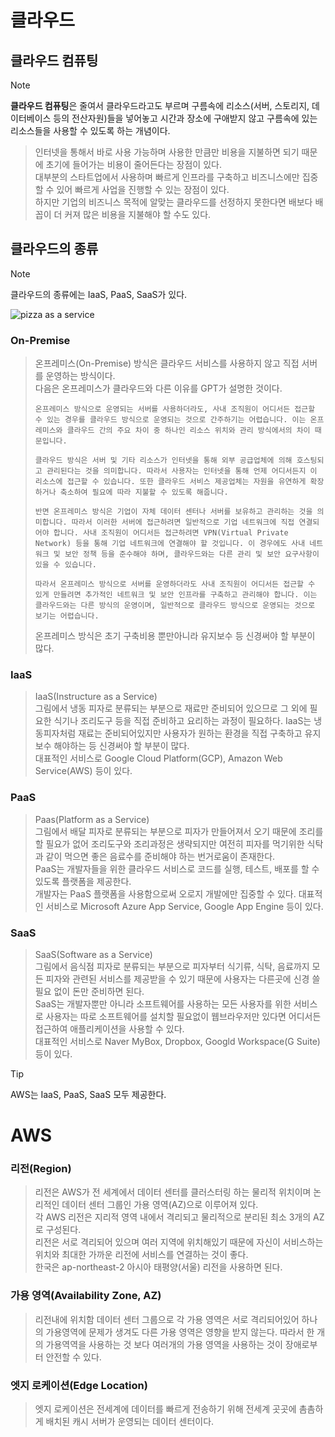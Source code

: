 # 클라우드

## 클라우드 컴퓨팅
> [!NOTE]
>  **클라우드 컴퓨팅**은 줄여서 클라우드라고도 부르며 구름속에 리소스(서버, 스토리지, 데이터베이스 등의 전산자원)들을 넣어놓고 시간과 장소에 구애받지 않고 구름속에 있는 리소스들을 사용할 수 있도록 하는 개념이다.  

> 인터넷을 통해서 바로 사용 가능하며 사용한 만큼만 비용을 지불하면 되기 때문에 초기에 들어가는 비용이 줄어든다는 장점이 있다.  
> 대부분의 스타트업에서 사용하며 빠르게 인프라를 구축하고 비즈니스에만 집중할 수 있어 빠르게 사업을 진행할 수 있는 장점이 있다.  
> 하지만 기업의 비즈니스 목적에 알맞는 클라우드를 선정하지 못한다면 배보다 배꼽이 더 커져 많은 비용을 지불해야 할 수도 있다.

## 클라우드의 종류
> [!NOTE]  
> 클라우드의 종류에는 IaaS, PaaS, SaaS가 있다.

![pizza as a service](https://media.licdn.com/dms/image/C4E12AQH3p44mG-q4Wg/article-inline_image-shrink_1000_1488/0/1520041067201?e=1714003200&v=beta&t=4L79WDcnZ6eUlSv1XdQNL_uyKhNT2iPcwsY52d15tB8)

### On-Premise
> 온프레미스(On-Premise) 방식은 클라우드 서비스를 사용하지 않고 직접 서버를 운영하는 방식이다.  
> 다음은 온프레미스가 클라우드와 다른 이유를 GPT가 설명한 것이다.
> ```
> 온프레미스 방식으로 운영되는 서버를 사용하더라도, 사내 조직원이 어디서든 접근할 수 있는 경우를 클라우드 방식으로 운영되는 것으로 간주하기는 어렵습니다. 이는 온프레미스와 클라우드 간의 주요 차이 중 하나인 리소스 위치와 관리 방식에서의 차이 때문입니다.
> 
> 클라우드 방식은 서버 및 기타 리소스가 인터넷을 통해 외부 공급업체에 의해 호스팅되고 관리된다는 것을 의미합니다. 따라서 사용자는 인터넷을 통해 언제 어디서든지 이 리소스에 접근할 수 있습니다. 또한 클라우드 서비스 제공업체는 자원을 유연하게 확장하거나 축소하여 필요에 따라 지불할 수 있도록 해줍니다.
> 
> 반면 온프레미스 방식은 기업이 자체 데이터 센터나 서버를 보유하고 관리하는 것을 의미합니다. 따라서 이러한 서버에 접근하려면 일반적으로 기업 네트워크에 직접 연결되어야 합니다. 사내 조직원이 어디서든 접근하려면 VPN(Virtual Private Network) 등을 통해 기업 네트워크에 연결해야 할 것입니다. 이 경우에도 사내 네트워크 및 보안 정책 등을 준수해야 하며, 클라우드와는 다른 관리 및 보안 요구사항이 있을 수 있습니다.
> 
> 따라서 온프레미스 방식으로 서버를 운영하더라도 사내 조직원이 어디서든 접근할 수 있게 만들려면 추가적인 네트워크 및 보안 인프라를 구축하고 관리해야 합니다. 이는 클라우드와는 다른 방식의 운영이며, 일반적으로 클라우드 방식으로 운영되는 것으로 보기는 어렵습니다.
> ```
> 온프레미스 방식은 초기 구축비용 뿐만아니라 유지보수 등 신경써야 할 부분이 많다.

### IaaS
> IaaS(Instructure as a Service)  
> 그림에서 냉동 피자로 분류되는 부분으로 재료만 준비되어 있으므로 그 외에 필요한 식기나 조리도구 등을 직접 준비하고 요리하는 과정이 필요하다.
> IaaS는 냉동피자처럼 재료는 준비되어있지만 사용자가 원하는 환경을 직접 구축하고 유지보수 해야하는 등 신경써야 할 부분이 많다.  
> 대표적인 서비스로 Google Cloud Platform(GCP), Amazon Web Service(AWS) 등이 있다.

### PaaS
> Paas(Platform as a Service)  
> 그림에서 배달 피자로 분류되는 부분으로 피자가 만들어져서 오기 때문에 조리를 할 필요가 없어 조리도구와 조리과정은 생략되지만 여전히 피자를 먹기위한 식탁과 같이 먹으면 좋은 음료수를 준비해야 하는 번거로움이 존재한다.  
> PaaS는 개발자들을 위한 클라우드 서비스로 코드를 실행, 테스트, 배포를 할 수 있도록 플랫폼을 제공한다.  
> 개발자는 PaaS 플랫폼을 사용함으로써 오로지 개발에만 집중할 수 있다.
> 대표적인 서비스로 Microsoft Azure App Service, Google App Engine 등이 있다.

### SaaS
> SaaS(Software as a Service)  
> 그림에서 음식점 피자로 분류되는 부분으로 피자부터 식기류, 식탁, 음료까지 모든 피자와 관련된 서비스를 제공받을 수 있기 때문에 사용자는 다른곳에 신경 쓸 필요 없이 돈만 준비하면 된다.  
> SaaS는 개발자뿐만 아니라 소프트웨어를 사용하는 모든 사용자를 위한 서비스로 사용자는 따로 소프트웨어를 설치할 필요없이 웹브라우저만 있다면 어디서든 접근하여 애플리케이션을 사용할 수 있다.  
> 대표적인 서비스로 Naver MyBox, Dropbox, Googld Workspace(G Suite) 등이 있다.

> [!TIP]
> AWS는 IaaS, PaaS, SaaS 모두 제공한다.

# AWS
### 리전(Region)
> 리전은 AWS가 전 세계에서 데이터 센터를 클러스터링 하는 물리적 위치이며 논리적인 데이터 센터 그룹인 가용 영역(AZ)으로 이루어져 있다.  
> 각 AWS 리전은 지리적 영역 내에서 격리되고 물리적으로 분리된 최소 3개의 AZ로 구성된다.  
> 리전은 서로 격리되어 있으며 여러 지역에 위치해있기 때문에 자신이 서비스하는 위치와 최대한 가까운 리전에 서비스를 연결하는 것이 좋다.  
> 한국은 ap-northeast-2	아시아 태평양(서울) 리전을 사용하면 된다.

### 가용 영역(Availability Zone, AZ)
> 리전내에 위치함 데이터 센터 그룹으로 각 가용 영역은 서로 격리되어있어 하나의 가용영역에 문제가 생겨도 다른 가용 영역은 영향을 받지 않는다. 따라서 한 개의 가용역역을 사용하는 것 보다 여러개의 가용 영역을 사용하는 것이 장애로부터 안전할 수 있다.

### 엣지 로케이션(Edge Location)
> 엣지 로케이션은 전세계에 데이터를 빠르게 전송하기 위해 전세계 곳곳에 촘촘하게 배치된 캐시 서버가 운영되는 데이터 센터이다.
